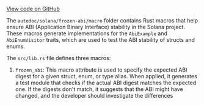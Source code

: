 [View code on GitHub](https://github.com/solana-labs/solana/tree/master/na/frozen-abi/macro)

The `autodoc/solana/frozen-abi/macro` folder contains Rust macros that help ensure ABI (Application Binary Interface) stability in the Solana project. These macros generate implementations for the `AbiExample` and `AbiEnumVisitor` traits, which are used to test the ABI stability of structs and enums.

The `src/lib.rs` file defines three macros:

1. `frozen_abi`: This macro attribute is used to specify the expected ABI digest for a given struct, enum, or type alias. When applied, it generates a test module that checks if the actual ABI digest matches the expected one. If the digests don't match, it suggests that the ABI might have changed, and the developer should investigate the differences